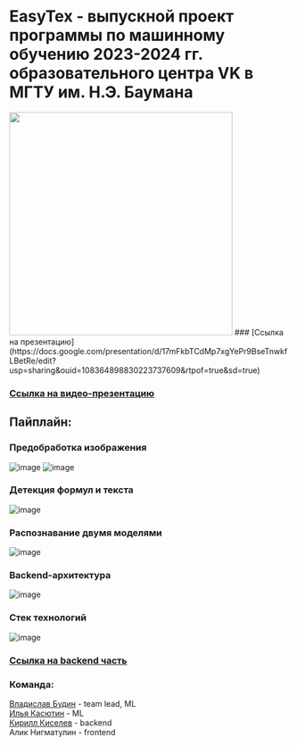 # EasyTex - выпускной проект программы по машинному обучению 2023-2024 гг. образовательного центра VK в МГТУ им. Н.Э. Баумана

<img src="https://github.com/user-attachments/assets/db702e79-f1c1-488f-a998-b3f921baf708" height="400"/>
### [Ссылка на презентацию](https://docs.google.com/presentation/d/17mFkbTCdMp7xgYePr9BseTnwkfLBetRe/edit?usp=sharing&ouid=108364898830223737609&rtpof=true&sd=true)

### [Ссылка на видео-презентацию](https://cloud.mail.ru/public/evZR/xYPtb5iqE/%D0%9A%D1%80%D1%83%D0%B3%D0%BB%D1%8B%D0%B5%20%D1%82%D0%B5%D0%BD%D0%B7%D0%BE%D1%80%D1%8B%20_%20EasyTeX/EasyTex_promo.mp4)
## Пайплайн:

### Предобработка изображения
![image](https://github.com/user-attachments/assets/d06aab38-2ffd-4664-b29b-e76dc1d8bb6b)
![image](https://github.com/user-attachments/assets/65b3e57b-1f64-4a64-8234-890c496480fe)
### Детекция формул и текста
![image](https://github.com/user-attachments/assets/6ed93ac4-e34d-47cc-9fd8-4aa8eb092832)
### Распознавание двумя моделями
![image](https://github.com/user-attachments/assets/2aa360c9-8c13-4457-a3c2-127cd007f297)
### Backend-архитектура
![image](https://github.com/user-attachments/assets/ba97a74d-0e90-4efa-8e19-a7b29c53569c)
### Стек технологий
![image](https://github.com/user-attachments/assets/eb32b636-768b-4b46-82c2-07b31bcbbcd1)
### [Ссылка на backend часть](https://github.com/t1d333/smartlectures)

### Команда:
[Владислав Будин](https://github.com/ladudin) - team lead, ML  
[Илья Касютин](https://github.com/IlyaKasiutin) - ML  
[Кирилл Киселев](https://github.com/t1d333) - backend  
Алик Нигматулин - frontend
